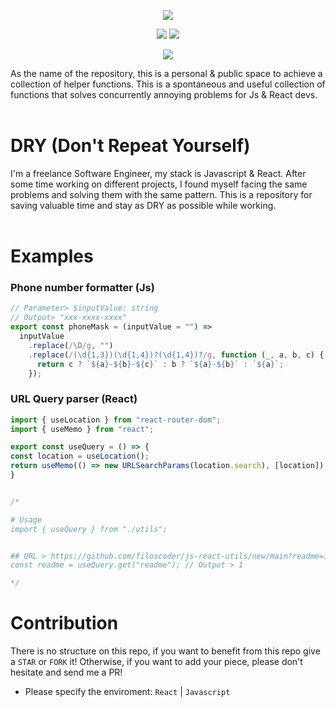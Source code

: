 <p align="center" width="100%">
  <img src="https://user-images.githubusercontent.com/50701501/121663369-a5349280-caa6-11eb-905a-b32f19afc276.png" />
</p>

<p align="center" width="100%">
  <img src="https://img.shields.io/github/stars/filoscoder/js-react-dry?style=social" />
  <img src="https://img.shields.io/github/forks/filoscoder/js-react-dry?style=social" />
</p>
<p align="center" width="100%">
<a href="https://hits.seeyoufarm.com"><img src="https://hits.seeyoufarm.com/api/count/incr/badge.svg?url=https%3A%2F%2Fgithub.com%2Ffiloscoder%2Fjs-react-dry&count_bg=%23007FEF&title_bg=%23555555&icon=&icon_color=%23E7E7E7&title=hits&edge_flat=false"/></a>
</p>

As the name of the repository, this is a personal & public space to achieve a collection of helper functions.
This is a spontaneous and useful collection of functions that solves concurrently annoying problems for Js & React devs.
<br/><br/>


# DRY (Don't Repeat Yourself)
I'm a freelance Software Engineer, my stack is Javascript & React.
After some time working on different projects, I found myself facing the same problems and solving them with the same pattern.
This is a repository for saving valuable time and stay as DRY as possible while working.
<br/><br/>

# Examples
### Phone number formatter (Js)
```javascript
// Parameter> $inputValue: string
// Output> "xxx-xxxx-xxxx"
export const phoneMask = (inputValue = "") =>
  inputValue
    .replace(/\D/g, "")
    .replace(/(\d{1,3})(\d{1,4})?(\d{1,4})?/g, function (_, a, b, c) {
      return c ? `${a}-${b}-${c}` : b ? `${a}-${b}` : `${a}`;
    });
```

### URL Query parser (React)
```javascript
import { useLocation } from "react-router-dom";
import { useMemo } from "react";

export const useQuery = () => {
const location = useLocation();
return useMemo(() => new URLSearchParams(location.search), [location]);
}


/*

# Usage
import { useQuery } from "./utils";


## URL > https://github.com/filoscoder/js-react-utils/new/main?readme=1
const readme = useQuery.get("readme"); // Output > 1

*/
```

# Contribution
There is no structure on this repo, if you want to benefit from this repo give a `STAR` or `FORK` it!
Otherwise, if you want to add your piece, please don't hesitate and send me a PR!
- Please specify the enviroment: `React` | `Javascript`
